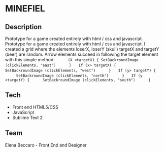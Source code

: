 # MINEFIEL
 ## Description
Prototype for a game created entirely with html / css and javascript.
Prototype for a game created entirely with html / css and javascript.
I created a grid where the elements loserX, loserY (skull) targetX and targetY (beer) are random.
Arrow elements succeed in following the target element with this simple method:
     
     ```(X <targetX) {
     SetBackroundImage (clickElements, "east")
     }```
     ```If (x> targetX) {
     SetBackroundImage (clickElements, "west")
     }```
     ```If (y> targetY) {
     SetBackroundImage (clickElements, "north")
     }```
     ```If (y <targetY) {
     SetBackroundImage (clickElements, "south")
     }```
  
 
 ## Tech
  
  * Front end HTML5/CSS
  * JavaScript
  * Sublime Text 2
  
  
 
 ## Team
  Elena Beccaro - Front End and Designer
